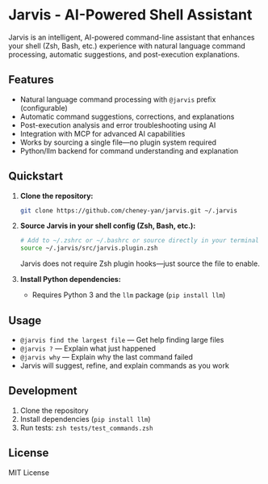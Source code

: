 # Jarvis - AI-Powered Shell Assistant

Jarvis is an intelligent, AI-powered command-line assistant that enhances your shell (Zsh, Bash, etc.) experience with natural language command processing, automatic suggestions, and post-execution explanations.

## Features

- Natural language command processing with `@jarvis` prefix (configurable)
- Automatic command suggestions, corrections, and explanations
- Post-execution analysis and error troubleshooting using AI
- Integration with MCP for advanced AI capabilities
- Works by sourcing a single file—no plugin system required
- Python/llm backend for command understanding and explanation

## Quickstart

1. **Clone the repository:**
   ```bash
   git clone https://github.com/cheney-yan/jarvis.git ~/.jarvis
   ```

2. **Source Jarvis in your shell config (Zsh, Bash, etc.):**
   ```bash
   # Add to ~/.zshrc or ~/.bashrc or source directly in your terminal
   source ~/.jarvis/src/jarvis.plugin.zsh
   ```
   Jarvis does not require Zsh plugin hooks—just source the file to enable.

3. **Install Python dependencies:**
   - Requires Python 3 and the `llm` package (`pip install llm`)

## Usage

- `@jarvis find the largest file` — Get help finding large files
- `@jarvis ?` — Explain what just happened
- `@jarvis why` — Explain why the last command failed
- Jarvis will suggest, refine, and explain commands as you work

## Development

1. Clone the repository
2. Install dependencies (`pip install llm`)
3. Run tests: `zsh tests/test_commands.zsh`

## License

MIT License
